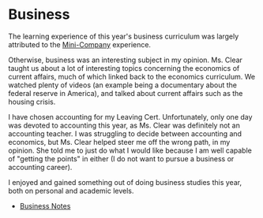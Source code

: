 <html>
<h1>Business</h1>
<body>
  <p>The learning experience of this year's business curriculum was largely attributed to the <a href = "/2017/04/04/minicompany.html">Mini-Company</a> experience.</p> 
  <p>Otherwise, business was an interesting subject in my opinion. Ms. Clear taught us about a lot of interesting topics concerning the economics of current affairs, much of which linked back to the economics curriculum. We watched plenty of videos (an example being a documentary about the federal reserve in America), and talked about current affairs such as the housing crisis.</p>
  <p>I have chosen accounting for my Leaving Cert. Unfortunately, only one day was devoted to accounting this year, as Ms. Clear was definitely not an accounting teacher. I was struggling to decide between accounting and economics, but Ms. Clear helped steer me off the wrong path, in my opinion. She told me to just do what I would like because I am well capable of "getting the points" in either (I do not want to pursue a business or accounting career).</p>
  <p>I enjoyed and gained something out of doing business studies this year, both on personal and academic levels.</p>
  <ul><li><a href = "/pictures/business.pdf" target = "_blank">Business Notes</a></li></ul>
</body>
</html>
